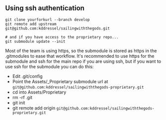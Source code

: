 ## Using ssh authentication

```
git clone yourforkurl --branch develop
git remote add upstream git@github.com:kddressel/sailingwiththegods.git

# and if you have access to the proprietary repo...
git submodule update --init
```

Most of the team is using https, so the submodule is stored as https in the .gitmodules to ease that workflow. It's recommended to use https for the submodule and ssh for the main repo if you are using ssh, but if you want to use ssh for the submodule you can do this:

* Edit .git/config
* Point the Assets/_Proprietary submodule url at ```git@github.com:kddressel/sailingwiththegods-proprietary.git```
* cd into Assets/Proprietary
* rm -rf .git
* git init
* git remote add origin ```git@github.com:kddressel/sailingwiththegods-proprietary.git```

